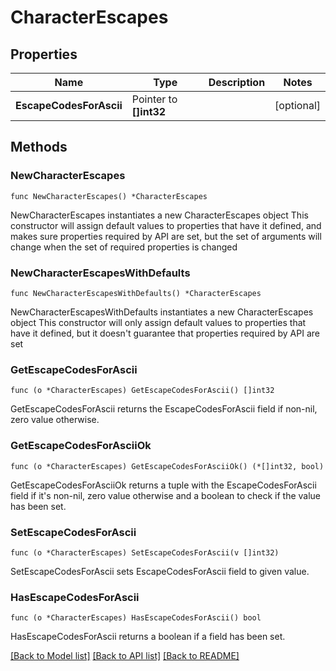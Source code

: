 # CharacterEscapes

## Properties

Name | Type | Description | Notes
------------ | ------------- | ------------- | -------------
**EscapeCodesForAscii** | Pointer to **[]int32** |  | [optional] 

## Methods

### NewCharacterEscapes

`func NewCharacterEscapes() *CharacterEscapes`

NewCharacterEscapes instantiates a new CharacterEscapes object
This constructor will assign default values to properties that have it defined,
and makes sure properties required by API are set, but the set of arguments
will change when the set of required properties is changed

### NewCharacterEscapesWithDefaults

`func NewCharacterEscapesWithDefaults() *CharacterEscapes`

NewCharacterEscapesWithDefaults instantiates a new CharacterEscapes object
This constructor will only assign default values to properties that have it defined,
but it doesn't guarantee that properties required by API are set

### GetEscapeCodesForAscii

`func (o *CharacterEscapes) GetEscapeCodesForAscii() []int32`

GetEscapeCodesForAscii returns the EscapeCodesForAscii field if non-nil, zero value otherwise.

### GetEscapeCodesForAsciiOk

`func (o *CharacterEscapes) GetEscapeCodesForAsciiOk() (*[]int32, bool)`

GetEscapeCodesForAsciiOk returns a tuple with the EscapeCodesForAscii field if it's non-nil, zero value otherwise
and a boolean to check if the value has been set.

### SetEscapeCodesForAscii

`func (o *CharacterEscapes) SetEscapeCodesForAscii(v []int32)`

SetEscapeCodesForAscii sets EscapeCodesForAscii field to given value.

### HasEscapeCodesForAscii

`func (o *CharacterEscapes) HasEscapeCodesForAscii() bool`

HasEscapeCodesForAscii returns a boolean if a field has been set.


[[Back to Model list]](../README.md#documentation-for-models) [[Back to API list]](../README.md#documentation-for-api-endpoints) [[Back to README]](../README.md)


